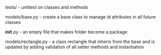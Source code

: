 tests/ - unittest on classes and methods

models/base.py - create a base class to manage id attributes in all future classes

__init__.py - an empty file that makes folder become a package

models/rectangle.py - a class rectangle that inheris from the base and is updated by adding validation of all setter methods and instantiation



